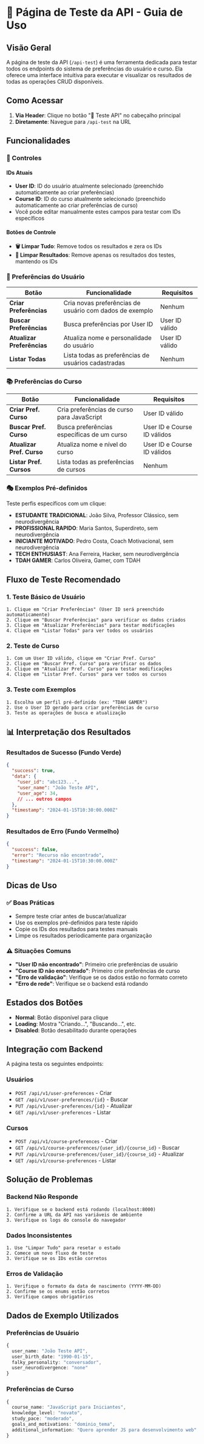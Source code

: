# 🧪 Página de Teste da API - Guia de Uso

## Visão Geral

A página de teste da API (`/api-test`) é uma ferramenta dedicada para testar todos os endpoints do sistema de preferências do usuário e curso. Ela oferece uma interface intuitiva para executar e visualizar os resultados de todas as operações CRUD disponíveis.

## Como Acessar

1. **Via Header**: Clique no botão "🧪 Teste API" no cabeçalho principal
2. **Diretamente**: Navegue para `/api-test` na URL

## Funcionalidades

### 🔧 Controles

#### IDs Atuais
- **User ID**: ID do usuário atualmente selecionado (preenchido automaticamente ao criar preferências)
- **Course ID**: ID do curso atualmente selecionado (preenchido automaticamente ao criar preferências de curso)
- Você pode editar manualmente estes campos para testar com IDs específicos

#### Botões de Controle
- **🗑️ Limpar Tudo**: Remove todos os resultados e zera os IDs
- **🧹 Limpar Resultados**: Remove apenas os resultados dos testes, mantendo os IDs

### 👤 Preferências do Usuário

| Botão | Funcionalidade | Requisitos |
|-------|---------------|------------|
| **Criar Preferências** | Cria novas preferências de usuário com dados de exemplo | Nenhum |
| **Buscar Preferências** | Busca preferências por User ID | User ID válido |
| **Atualizar Preferências** | Atualiza nome e personalidade do usuário | User ID válido |
| **Listar Todas** | Lista todas as preferências de usuários cadastradas | Nenhum |

### 📚 Preferências do Curso

| Botão | Funcionalidade | Requisitos |
|-------|---------------|------------|
| **Criar Pref. Curso** | Cria preferências de curso para JavaScript | User ID válido |
| **Buscar Pref. Curso** | Busca preferências específicas de um curso | User ID e Course ID válidos |
| **Atualizar Pref. Curso** | Atualiza nome e nível do curso | User ID e Course ID válidos |
| **Listar Pref. Cursos** | Lista todas as preferências de cursos | Nenhum |

### 🎭 Exemplos Pré-definidos

Teste perfis específicos com um clique:

- **ESTUDANTE TRADICIONAL**: João Silva, Professor Clássico, sem neurodivergência
- **PROFISSIONAL RAPIDO**: Maria Santos, Superdireto, sem neurodivergência  
- **INICIANTE MOTIVADO**: Pedro Costa, Coach Motivacional, sem neurodivergência
- **TECH ENTHUSIAST**: Ana Ferreira, Hacker, sem neurodivergência
- **TDAH GAMER**: Carlos Oliveira, Gamer, com TDAH

## Fluxo de Teste Recomendado

### 1. Teste Básico de Usuário
```
1. Clique em "Criar Preferências" (User ID será preenchido automaticamente)
2. Clique em "Buscar Preferências" para verificar os dados criados
3. Clique em "Atualizar Preferências" para testar modificações
4. Clique em "Listar Todas" para ver todos os usuários
```

### 2. Teste de Curso
```
1. Com um User ID válido, clique em "Criar Pref. Curso"
2. Clique em "Buscar Pref. Curso" para verificar os dados
3. Clique em "Atualizar Pref. Curso" para testar modificações
4. Clique em "Listar Pref. Cursos" para ver todos os cursos
```

### 3. Teste com Exemplos
```
1. Escolha um perfil pré-definido (ex: "TDAH GAMER")
2. Use o User ID gerado para criar preferências de curso
3. Teste as operações de busca e atualização
```

## 📊 Interpretação dos Resultados

### Resultados de Sucesso (Fundo Verde)
```json
{
  "success": true,
  "data": {
    "user_id": "abc123...",
    "user_name": "João Teste API",
    "user_age": 34,
    // ... outros campos
  },
  "timestamp": "2024-01-15T10:30:00.000Z"
}
```

### Resultados de Erro (Fundo Vermelho)
```json
{
  "success": false,
  "error": "Recurso não encontrado",
  "timestamp": "2024-01-15T10:30:00.000Z"
}
```

## Dicas de Uso

### ✅ Boas Práticas
- Sempre teste criar antes de buscar/atualizar
- Use os exemplos pré-definidos para teste rápido
- Copie os IDs dos resultados para testes manuais
- Limpe os resultados periodicamente para organização

### ⚠️ Situações Comuns
- **"User ID não encontrado"**: Primeiro crie preferências de usuário
- **"Course ID não encontrado"**: Primeiro crie preferências de curso
- **"Erro de validação"**: Verifique se os dados estão no formato correto
- **"Erro de rede"**: Verifique se o backend está rodando

## Estados dos Botões

- **Normal**: Botão disponível para clique
- **Loading**: Mostra "Criando...", "Buscando...", etc.
- **Disabled**: Botão desabilitado durante operações

## Integração com Backend

A página testa os seguintes endpoints:

### Usuários
- `POST /api/v1/user-preferences` - Criar
- `GET /api/v1/user-preferences/{id}` - Buscar
- `PUT /api/v1/user-preferences/{id}` - Atualizar  
- `GET /api/v1/user-preferences` - Listar

### Cursos
- `POST /api/v1/course-preferences` - Criar
- `GET /api/v1/course-preferences/{user_id}/{course_id}` - Buscar
- `PUT /api/v1/course-preferences/{user_id}/{course_id}` - Atualizar
- `GET /api/v1/course-preferences` - Listar

## Solução de Problemas

### Backend Não Responde
```
1. Verifique se o backend está rodando (localhost:8000)
2. Confirme a URL da API nas variáveis de ambiente
3. Verifique os logs do console do navegador
```

### Dados Inconsistentes
```
1. Use "Limpar Tudo" para resetar o estado
2. Comece um novo fluxo de teste
3. Verifique se os IDs estão corretos
```

### Erros de Validação
```
1. Verifique o formato da data de nascimento (YYYY-MM-DD)
2. Confirme se os enums estão corretos
3. Verifique campos obrigatórios
```

## Dados de Exemplo Utilizados

### Preferências de Usuário
```typescript
{
  user_name: "João Teste API",
  user_birth_date: "1990-01-15",
  falky_personality: "conversador",
  user_neurodivergence: "none"
}
```

### Preferências de Curso
```typescript
{
  course_name: "JavaScript para Iniciantes",
  knowledge_level: "novato",
  study_pace: "moderado", 
  goals_and_motivations: "dominio_tema",
  additional_information: "Quero aprender JS para desenvolvimento web"
}
``` 